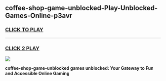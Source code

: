 
## coffee-shop-game-unblocked-Play-Unblocked-Games-Online-p3avr
<h3>
<a href="https://premium76.site?title=coffee-shop-game-unblocked&ref=24A">CLICK TO PLAY</a></h3>
<hr>

<h3>
<a href="https://premium76.site?title=coffee-shop-game-unblocked&ref=24A">CLICK 2 PLAY</a>
  
</h3>

<a href="https://premium76.site?title=coffee-shop-game-unblocked&ref=24A"><img src="https://clearcache.store/games.png"></a>


**coffee-shop-game-unblocked games unblocked: Your Gateway to Fun and Accessible Online Gaming**
